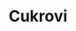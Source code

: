 ---
layout: layouts/archiv.njk
title: Cukrovi
konani: 4.12.2010
perex: Pečeš, Peče, Pečeme a nejen sladké, ale i jiné dobroty
foto: akce 1.jpg
alt: Vanilkove rohlicky
gallery: cukrovi20231204
tags: ['archiv']
---